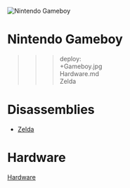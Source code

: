 ![Nintendo Gameboy](Gameboy.jpg)

# Nintendo Gameboy

>>> deploy:<br>
>>>   +Gameboy.jpg<br>
>>>   Hardware.md<br>
>>>   Zelda<br>

# Disassemblies

  * [Zelda](Zelda)
  
# Hardware

[Hardware](Hardware.md)
